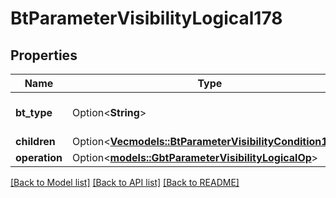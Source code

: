 # BtParameterVisibilityLogical178

## Properties

Name | Type | Description | Notes
------------ | ------------- | ------------- | -------------
**bt_type** | Option<**String**> | Type of JSON object. | [optional]
**children** | Option<[**Vec<models::BtParameterVisibilityCondition177>**](BTParameterVisibilityCondition-177.md)> |  | [optional]
**operation** | Option<[**models::GbtParameterVisibilityLogicalOp**](GBTParameterVisibilityLogicalOp.md)> |  | [optional]

[[Back to Model list]](../README.md#documentation-for-models) [[Back to API list]](../README.md#documentation-for-api-endpoints) [[Back to README]](../README.md)


